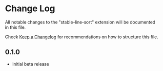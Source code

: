 # Change Log

All notable changes to the "stable-line-sort" extension will be documented in this file.

Check [Keep a Changelog](http://keepachangelog.com/) for recommendations on how to structure this file.

## 0.1.0
- Initial beta release

